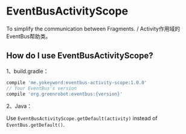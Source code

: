 # EventBusActivityScope
To simplify the communication between Fragments. / Activity作用域的EventBus帮助类。


## How do I use EventBusActivityScope?
1、build.gradle：

````gradle
compile 'me.yokeyword:eventbus-activity-scope:1.0.0'
// Your EventBus's version
compile 'org.greenrobot:eventbus:{version}'
````
2、Java：

Use `EventBusActivityScope.getDefault(activity)` instead of `EventBus.getDefault()`.